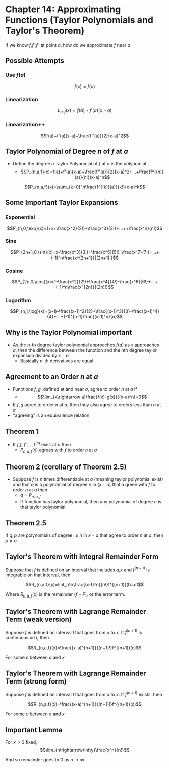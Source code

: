 # Chapter 14: Approximating Functions (Taylor Polynomials and Taylor's Theorem)

If we know $f$,$f'$,$f''$ at point $a$, how do we approximate $f$ near $a$

## Possible Attempts
### Use $f(a)$
$$f(x)=f(a)$$
### Linearization
$$L_{a,f}(x)=f(a)+f'(a)(x-a)$$
### Linearization++
$$f(a)+f'(a)(x-a)+\frac{f''(a)}{2}(x-a)^2$$

## Taylor Polynomial of Degree $n$ of $f$ at $a$
* Define the degree $n$ Taylor Polynomial of $f$ at $a$ is the polynomial
	* $$P_{n,a,f}(x)=f(a)+f'(a)(x-a)+\frac{f''(a)}{2}(x-a)^2+...+\frac{f^{(n)}(a)}{n!}(x-a)^n$$

$$P_{n,a,f}(x)=\sum_{k=0}^n\frac{f^{(k)}(a)}{k!}(x-a)^k$$

## Some Important Taylor Expansions
### Exponential
$$P_{n,0,\exp}(x)=1+x+\frac{x^2}{2!}+\frac{x^3}{3!}+...++\frac{x^n}{n!}$$

### Sine
$$P_{2n+1,0,\sin}(x)=x-\frac{x^3}{3!}+\frac{x^5}{5!}-\frac{x^7}{7!}+...+(-1)^n\frac{x^{2n+1}}{(2n+1)!}$$

### Cosine
$$P_{2n,0,\cos}(x)=1-\frac{x^2}{2!}+\frac{x^4}{4!}-\frac{x^6}{6!}+...+(-1)^n\frac{x^{2n}}{(2n)!}$$

### Logarithm
$$P_{n,1,\log}(x)=(x-1)-\frac{(x-1)^2}{2}+\frac{(x-1)^3}{3}-\frac{(x-1)^4}{4}+...+(-1)^{n-1}\frac{(x-1)^n}{n}$$

## Why is the Taylor Polynomial important
* As the $n$-th degree taylor polynomial approaches $f(a)$ as $x$ approaches $a$, then the difference between the function and the nth degree taylor expansion divided by $x-a$
	* Basically $n$-th derivatives are equal

## Agreement to an Order $n$ at $a$
* Functions $f,g$, defined at and near $a$, agree to order $n$ at $a$ if
	* $$\lim_{x\rightarrow a}\frac{f(x)-g(x)}{(x-a)^n}=0$$
* If $f,g$ agree to order $n$ at $a$, then they also agree to orders less than $n$ at $a$
* "agreeing" is an equivalence relation

## Theorem 1
* If $f$,$f'$,$f''$,...,$f^{(n)}$ exist at $a$ then
	* $P_{n,a,f}(x)$ agrees with $f$ to order $n$ at $a$

## Theorem 2 (corollary of Theorem 2.5)
* Suppose $f$ is $n$ times differentiable at $a$ (meaning taylor polynomial exist) and that $q$ is a polynomial of degree $n$ in $(x-a)$ that a green with $f$ to order $n$ at $a$ then
	* $q = P_{n,a,f}$
	* If function has taylor polynomial, then any polynomial of degree $n$ is that taylor polynomial

## Theorem 2.5
If $q,p$ are polynomials of degree $\leq n$ in $x-a$ that agree to order $n$ at $a$, then $p=q$

## Taylor's Theorem with Integral Remainder Form
Suppose that $f$ is defined on an interval that includes $a$,$x$ and $f^{(n+1)}$ is integrable on that interval, then

$$R_{n,a,f}(x)=\int_a^x\frac{(x-t)^n}{n!}f^{(n+1)}(t)~dt$$

Where $R_{n,a,f}(x)$ is the remainder ($f-P$), or the error term.

## Taylor's Theorem with Lagrange Remainder Term (weak version)
Suppose $f$ is defined on interval $I$ that goes from $a$ to $x$. If $f^{(n+1)}$ is continuous on $I$, then 

$$R_{n,a,f}(x)=\frac{(x-a)^{n+1}}{(n+1)!}f^{(n+1)}(c)$$

For some $c$ between $a$ and $x$

## Taylor's Theorem with Lagrange Remainder Term (strong form)
Suppose $f$ is defined on interval $I$ that goes from $a$ to $x$. If $f^{(n+1)}$ exists, then 

$$R_{n,a,f}(x)=\frac{(x-a)^{n+1}}{(n+1)!}f^{(n+1)}(c)$$

For some $c$ between $a$ and $x$

## Important Lemma 
For $x>0$ fixed, $$\lim_{n\rightarrow\infty}\frac{x^n}{n!}$$

And so remainder goes to $0$ as $n\rightarrow\infty$



